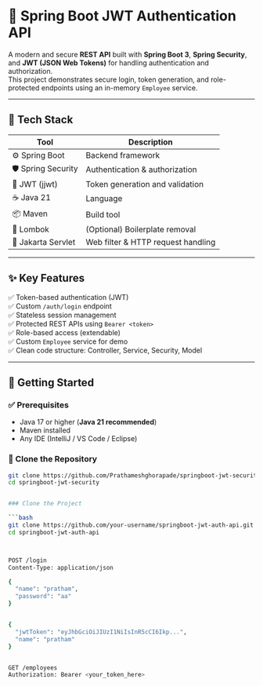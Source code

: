 # 🔐 Spring Boot JWT Authentication API

A modern and secure **REST API** built with **Spring Boot 3**, **Spring Security**, and **JWT (JSON Web Tokens)** for handling authentication and authorization.  
This project demonstrates secure login, token generation, and role-protected endpoints using an in-memory `Employee` service.

---

## 🧰 Tech Stack

| Tool        | Description                      |
|-------------|----------------------------------|
| ⚙️ Spring Boot | Backend framework                |
| 🛡️ Spring Security | Authentication & authorization |
| 🔑 JWT (jjwt) | Token generation and validation |
| ☕ Java 21   | Language                         |
| 📦 Maven    | Build tool                       |
| 🧾 Lombok   | (Optional) Boilerplate removal   |
| 🧵 Jakarta Servlet | Web filter & HTTP request handling |

---

## ✨ Key Features

✅ Token-based authentication (JWT)  
✅ Custom `/auth/login` endpoint  
✅ Stateless session management  
✅ Protected REST APIs using `Bearer <token>`  
✅ Role-based access (extendable)  
✅ Custom `Employee` service for demo  
✅ Clean code structure: Controller, Service, Security, Model  

---

## 🚀 Getting Started

### ✅ Prerequisites

- Java 17 or higher (**Java 21 recommended**)
- Maven installed
- Any IDE (IntelliJ / VS Code / Eclipse)

### 🔄 Clone the Repository

```bash
git clone https://github.com/Prathameshghorapade/springboot-jwt-security.git
cd springboot-jwt-security


### Clone the Project

```bash
git clone https://github.com/your-username/springboot-jwt-auth-api.git
cd springboot-jwt-auth-api



POST /login
Content-Type: application/json

{
  "name": "pratham",
  "password": "aa"
}


{
  "jwtToken": "eyJhbGciOiJIUzI1NiIsInR5cCI6Ikp...",
  "name": "pratham"
}


GET /employees
Authorization: Bearer <your_token_here>







